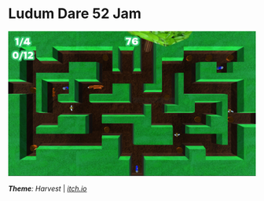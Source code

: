 # Ludum Dare 52 Jam

![screenshot](screenshot.png)

***Theme**: Harvest* | [*itch.io*](https://torsteinovstedal.itch.io/nutmania)
